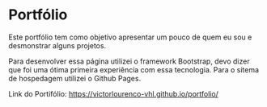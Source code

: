 # Portfólio
 
 Este portfólio tem como objetivo apresentar um pouco de quem eu sou e desmonstrar alguns projetos.
 
 Para desenvolver essa página utilizei o framework Bootstrap, devo dizer que foi uma ótima primeira experiência com essa tecnologia. Para o sitema de hospedagem utilizei o Github Pages.
 
 Link do Portifólio: https://victorlourenco-vhl.github.io/portfolio/
  
 


